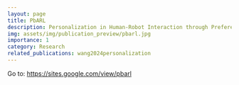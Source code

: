 ```yaml
---
layout: page
title: PbARL
description: Personalization in Human-Robot Interaction through Preference-based Action Representation Learning
img: assets/img/publication_preview/pbarl.jpg
importance: 1
category: Research
related_publications: wang2024personalization
---
```

Go to: <a href="https://sites.google.com/view/pbarl">https://sites.google.com/view/pbarl</a>


